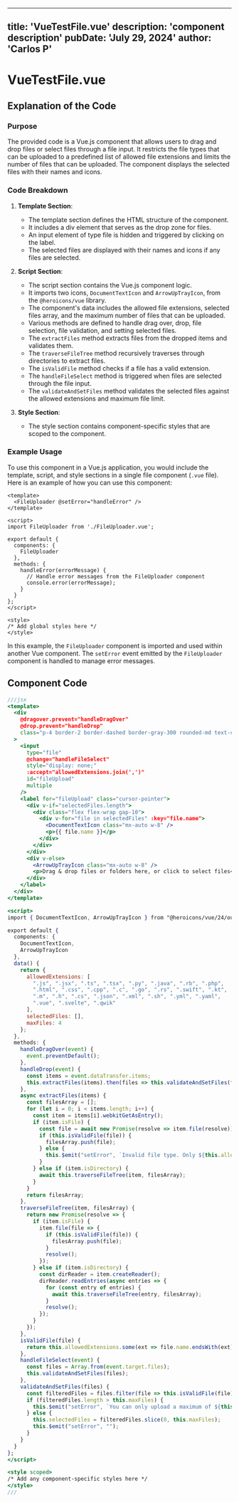 ---
  title: 'VueTestFile.vue'
  description: 'component description'
  pubDate: 'July 29, 2024'
  author: 'Carlos P'
  ---
  
  
  
  # VueTestFile.vue
  ## Explanation of the Code

### Purpose
The provided code is a Vue.js component that allows users to drag and drop files or select files through a file input. It restricts the file types that can be uploaded to a predefined list of allowed file extensions and limits the number of files that can be uploaded. The component displays the selected files with their names and icons.

### Code Breakdown
1. **Template Section**:
   - The template section defines the HTML structure of the component.
   - It includes a div element that serves as the drop zone for files.
   - An input element of type file is hidden and triggered by clicking on the label.
   - The selected files are displayed with their names and icons if any files are selected.

2. **Script Section**:
   - The script section contains the Vue.js component logic.
   - It imports two icons, `DocumentTextIcon` and `ArrowUpTrayIcon`, from the `@heroicons/vue` library.
   - The component's data includes the allowed file extensions, selected files array, and the maximum number of files that can be uploaded.
   - Various methods are defined to handle drag over, drop, file selection, file validation, and setting selected files.
   - The `extractFiles` method extracts files from the dropped items and validates them.
   - The `traverseFileTree` method recursively traverses through directories to extract files.
   - The `isValidFile` method checks if a file has a valid extension.
   - The `handleFileSelect` method is triggered when files are selected through the file input.
   - The `validateAndSetFiles` method validates the selected files against the allowed extensions and maximum file limit.

3. **Style Section**:
   - The style section contains component-specific styles that are scoped to the component.

### Example Usage
To use this component in a Vue.js application, you would include the template, script, and style sections in a single file component (`.vue` file). Here is an example of how you can use this component:

```vue
<template>
  <FileUploader @setError="handleError" />
</template>

<script>
import FileUploader from './FileUploader.vue';

export default {
  components: {
    FileUploader
  },
  methods: {
    handleError(errorMessage) {
      // Handle error messages from the FileUploader component
      console.error(errorMessage);
    }
  }
};
</script>

<style>
/* Add global styles here */
</style>
```

In this example, the `FileUploader` component is imported and used within another Vue component. The `setError` event emitted by the `FileUploader` component is handled to manage error messages.
  
  ## Component Code
  ```jsx
  ///jsx
  <template>
    <div
      @dragover.prevent="handleDragOver"
      @drop.prevent="handleDrop"
      class="p-4 border-2 border-dashed border-gray-300 rounded-md text-center cursor-pointer mb-4 h-96 w-96 flex overflow-y-scroll items-center justify-center"
    >
      <input
        type="file"
        @change="handleFileSelect"
        style="display: none;"
        :accept="allowedExtensions.join(',')"
        id="fileUpload"
        multiple
      />
      <label for="fileUpload" class="cursor-pointer">
        <div v-if="selectedFiles.length">
          <div class="flex flex-wrap gap-10">
            <div v-for="file in selectedFiles" :key="file.name">
              <DocumentTextIcon class="mx-auto w-8" />
              <p>{{ file.name }}</p>
            </div>
          </div>
        </div>
        <div v-else>
          <ArrowUpTrayIcon class="mx-auto w-8" />
          <p>Drag & drop files or folders here, or click to select files</p>
        </div>
      </label>
    </div>
  </template>
  
  <script>
  import { DocumentTextIcon, ArrowUpTrayIcon } from "@heroicons/vue/24/outline";
  
  export default {
    components: {
      DocumentTextIcon,
      ArrowUpTrayIcon
    },
    data() {
      return {
        allowedExtensions: [
          ".js", ".jsx", ".ts", ".tsx", ".py", ".java", ".rb", ".php",
          ".html", ".css", ".cpp", ".c", ".go", ".rs", ".swift", ".kt",
          ".m", ".h", ".cs", ".json", ".xml", ".sh", ".yml", ".yaml",
          ".vue", ".svelte", ".qwik"
        ],
        selectedFiles: [],
        maxFiles: 4
      };
    },
    methods: {
      handleDragOver(event) {
        event.preventDefault();
      },
      handleDrop(event) {
        const items = event.dataTransfer.items;
        this.extractFiles(items).then(files => this.validateAndSetFiles(files));
      },
      async extractFiles(items) {
        const filesArray = [];
        for (let i = 0; i < items.length; i++) {
          const item = items[i].webkitGetAsEntry();
          if (item.isFile) {
            const file = await new Promise(resolve => item.file(resolve));
            if (this.isValidFile(file)) {
              filesArray.push(file);
            } else {
              this.$emit("setError", `Invalid file type. Only ${this.allowedExtensions.join(", ")} files are allowed.`);
            }
          } else if (item.isDirectory) {
            await this.traverseFileTree(item, filesArray);
          }
        }
        return filesArray;
      },
      traverseFileTree(item, filesArray) {
        return new Promise(resolve => {
          if (item.isFile) {
            item.file(file => {
              if (this.isValidFile(file)) {
                filesArray.push(file);
              }
              resolve();
            });
          } else if (item.isDirectory) {
            const dirReader = item.createReader();
            dirReader.readEntries(async entries => {
              for (const entry of entries) {
                await this.traverseFileTree(entry, filesArray);
              }
              resolve();
            });
          }
        });
      },
      isValidFile(file) {
        return this.allowedExtensions.some(ext => file.name.endsWith(ext));
      },
      handleFileSelect(event) {
        const files = Array.from(event.target.files);
        this.validateAndSetFiles(files);
      },
      validateAndSetFiles(files) {
        const filteredFiles = files.filter(file => this.isValidFile(file));
        if (filteredFiles.length > this.maxFiles) {
          this.$emit("setError", `You can only upload a maximum of ${this.maxFiles} files.`);
        } else {
          this.selectedFiles = filteredFiles.slice(0, this.maxFiles);
          this.$emit("setError", "");
        }
      }
    }
  };
  </script>
  
  <style scoped>
  /* Add any component-specific styles here */
  </style>
  ///
  ```
  
